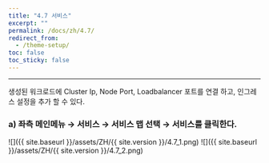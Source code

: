 ```yaml
---
title: "4.7 서비스"
excerpt: ""
permalink: /docs/zh/4.7/
redirect_from:
  - /theme-setup/
toc: false
toc_sticky: false
---
```


---
생성된 워크로드에 Cluster Ip, Node Port, Loadbalancer 포트를 연결 하고, 인그레스 설정을 추가 할 수 있다.

### a\) 좌측 메인메뉴 → 서비스 → 서비스 맵 선택 → 서비스를 클릭한다.
![]({{ site.baseurl }}/assets/ZH/{{ site.version }}/4.7_1.png)
![]({{ site.baseurl }}/assets/ZH/{{ site.version }}/4.7_2.png)
